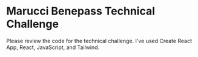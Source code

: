 # Marucci Benepass Technical Challenge

Please review the code for the technical challenge. I've used Create React App, React, JavaScript, and Tailwind.

